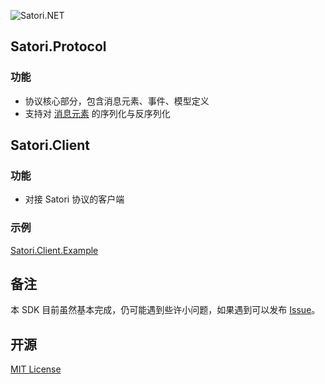 ![Satori.NET](/banner.png)

## Satori.Protocol

### 功能

- 协议核心部分，包含消息元素、事件、模型定义
- 支持对 [消息元素](https://satori.js.org/zh-CN/protocol/elements.html) 的序列化与反序列化

## Satori.Client

### 功能

- 对接 Satori 协议的客户端

### 示例

[Satori.Client.Example](./examples/Satori.Client.Example)

## 备注

本 SDK 目前虽然基本完成，仍可能遇到些许小问题，如果遇到可以发布 [Issue](https://github.com/bsdayo/Satori.NET/issues/)。

## 开源

[MIT License](https://github.com/bsdayo/Satori.NET/blob/main/LICENSE)